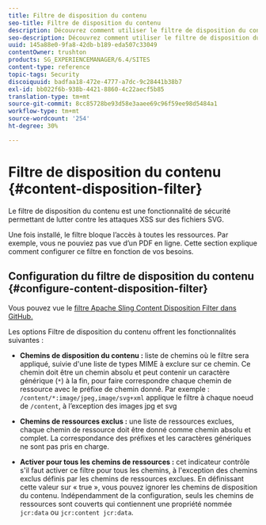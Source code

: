 ```yaml
---
title: Filtre de disposition du contenu
seo-title: Filtre de disposition du contenu
description: Découvrez comment utiliser le filtre de disposition du contenu pour empêcher les attaques XSS.
seo-description: Découvrez comment utiliser le filtre de disposition du contenu pour empêcher les attaques XSS.
uuid: 145a88e0-9fa8-42db-b189-eda507c33049
contentOwner: trushton
products: SG_EXPERIENCEMANAGER/6.4/SITES
content-type: reference
topic-tags: Security
discoiquuid: badfaa18-472e-4777-a7dc-9c28441b38b7
exl-id: bb022f6b-938b-4421-8860-4c22aecf5b85
translation-type: tm+mt
source-git-commit: 8cc85728be93d58e3aaee69c96f59ee98d5484a1
workflow-type: tm+mt
source-wordcount: '254'
ht-degree: 30%

---
```


# Filtre de disposition du contenu {#content-disposition-filter}

Le filtre de disposition du contenu est une fonctionnalité de sécurité permettant de lutter contre les attaques XSS sur des fichiers SVG.

Une fois installé, le filtre bloque l’accès à toutes les ressources. Par exemple, vous ne pouviez pas vue d’un PDF en ligne. Cette section explique comment configurer ce filtre en fonction de vos besoins.

## Configuration du filtre de disposition du contenu {#configure-content-disposition-filter}

Vous pouvez vue le [filtre Apache Sling Content Disposition Filter dans GitHub.](https://github.com/apache/sling-org-apache-sling-security/blob/master/src/main/java/org/apache/sling/security/impl/ContentDispositionFilterConfiguration.java)

Les options Filtre de disposition du contenu offrent les fonctionnalités suivantes :

* **Chemins de disposition du contenu :** liste de chemins où le filtre sera appliqué, suivie d&#39;une liste de types MIME à exclure sur ce chemin. Ce chemin doit être un chemin absolu et peut contenir un caractère générique (`*`) à la fin, pour faire correspondre chaque chemin de ressource avec le préfixe de chemin donné. Par exemple : `/content/*:image/jpeg,image/svg+xml` applique le filtre à chaque noeud de `/content`, à l’exception des images jpg et svg

* **Chemins de ressources exclus :** une liste de ressources exclues, chaque chemin de ressource doit être donné comme chemin absolu et complet. La correspondance des préfixes et les caractères génériques ne sont pas pris en charge.

* **Activer pour tous les chemins de ressources :** cet indicateur contrôle s&#39;il faut activer ce filtre pour tous les chemins, à l&#39;exception des chemins exclus définis par les chemins de ressources exclues. En définissant cette valeur sur « true », vous pouvez ignorer les chemins de disposition du contenu. Indépendamment de la configuration, seuls les chemins de ressources sont couverts qui contiennent une propriété nommée `jcr:data` ou
   `jcr:content jcr:data`.
